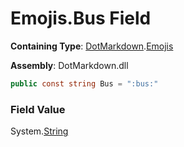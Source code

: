 # Emojis\.Bus Field

**Containing Type**: [DotMarkdown](../../README.md)\.[Emojis](../README.md)

**Assembly**: DotMarkdown\.dll

```csharp
public const string Bus = ":bus:"
```

### Field Value

System\.[String](https://docs.microsoft.com/en-us/dotnet/api/system.string)